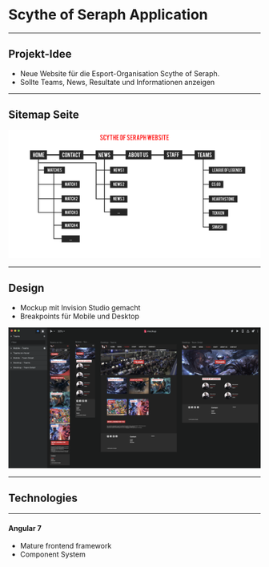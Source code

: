 # Scythe of Seraph Application

---

## Projekt-Idee

- Neue Website für die Esport-Organisation Scythe of Seraph.
- Sollte Teams, News, Resultate und Informationen anzeigen

----

## Sitemap Seite

<img src="./images/sitemap.png"/>

----

## Design

- Mockup mit Invision Studio gemacht
- Breakpoints für Mobile und Desktop

<img src="./images/mockup.png"/>

---

## Technologies

----

#### Angular 7

<ul>
  <li class="fragment" data-fragment-index="1">Mature frontend framework</li>
  <li class="fragment" data-fragment-index="2">Component System</li>
</ul>
